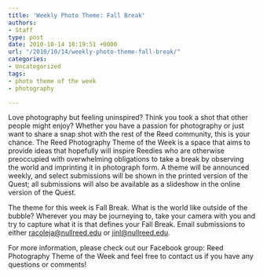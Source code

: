 ```yaml
---
title: 'Weekly Photo Theme: Fall Break'
authors:
- Staff
type: post
date: 2010-10-14 18:19:51 +0000
url: "/2010/10/14/weekly-photo-theme-fall-break/"
categories:
- Uncategorized
tags:
- photo theme of the week
- photography

---
```

Love photography but feeling uninspired? Think you took a shot that other people might enjoy? Whether you have a passion for photography or just want to share a snap shot with the rest of the Reed community, this is your chance. The Reed Photography Theme of the Week is a space that aims to provide ideas that hopefully will inspire Reedies who are otherwise preoccupied with overwhelming obligations to take a break by observing the world and imprinting it in photograph form. A theme will be announced weekly, and select submissions will be shown in the printed version of the Quest; all submissions will also be available as a slideshow in the online version of the Quest.

The theme for this week is Fall Break. What is the world like outside of the bubble? Wherever you may be journeying to, take your camera with you and try to capture what it is that defines your Fall Break. Email submissions to either [&#x72;&#x61;&#x63;&#x6f;&#x6c;&#x65;&#x6a;&#x61;&#x40;<span class="oe_displaynone">null</span>&#x72;&#x65;&#x65;&#x64;&#x2e;&#x65;&#x64;&#x75;][1] or [&#x6a;&#x69;&#x6e;&#x6c;&#x40;<span class="oe_displaynone">null</span>&#x72;&#x65;&#x65;&#x64;&#x2e;&#x65;&#x64;&#x75;][2].

For more information, please check out our Facebook group: Reed Photography Theme of the Week and feel free to contact us if you have any questions or comments!

 [1]: mailto:&#x72;&#x61;&#x63;&#x6f;&#x6c;&#x65;&#x6a;&#x61;&#x40;&#x72;&#x65;&#x65;&#x64;&#x2e;&#x65;&#x64;&#x75;
 [2]: mailto:&#x6a;&#x69;&#x6e;&#x6c;&#x40;&#x72;&#x65;&#x65;&#x64;&#x2e;&#x65;&#x64;&#x75;